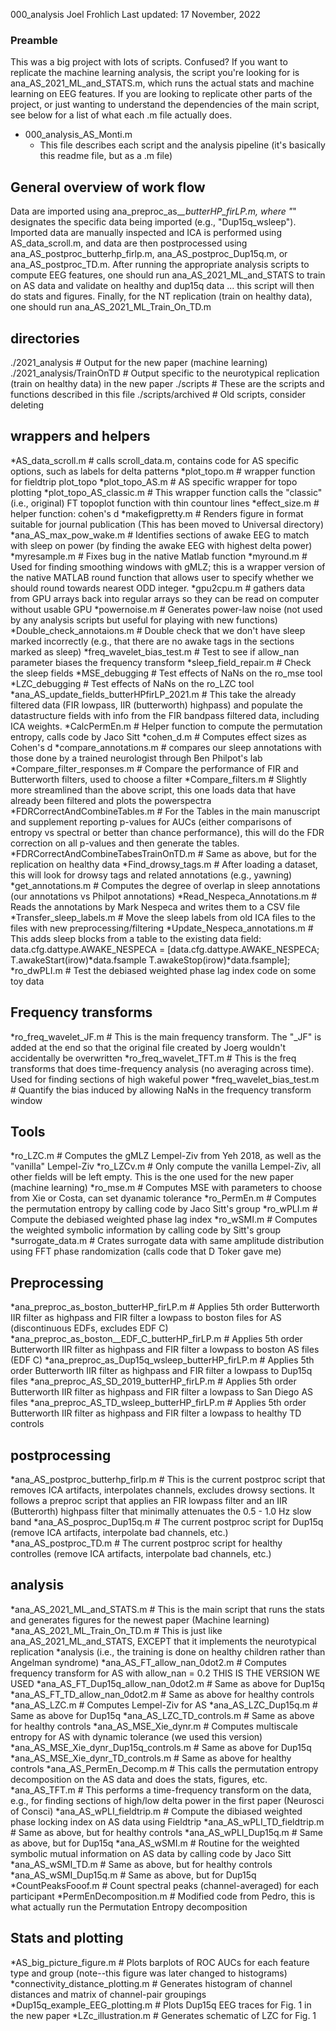 000_analysis
Joel Frohlich
Last updated: 17 November, 2022
 
### Preamble ###
This was a big project with lots of scripts. Confused? If you want to replicate 
the machine learning analysis, the script you're looking for is ana_AS_2021_ML_and_STATS.m, 
which runs the actual stats and machine learning on EEG features. If you are 
looking to replicate other parts of the project, or just wanting to understand
the dependencies of the main script, see below for a list of what each .m file
actually does. 

* 000_analysis_AS_Monti.m 
     * This file describes each script and the analysis pipeline (it's basically this readme file, but as a .m file)

## General overview of work flow

Data are imported using ana_preproc_as_*_butterHP_firLP.m, where "*" designates the specific data
being imported (e.g., "Dup15q_wsleep"). Imported data are manually inspected and ICA is performed using AS_data_scroll.m, and data are then
postprocessed using ana_AS_postproc_butterhp_firlp.m, ana_AS_postproc_Dup15q.m, or ana_AS_postproc_TD.m. After running the
appropriate analysis scripts to compute EEG features, one should run ana_AS_2021_ML_and_STATS to train on AS data and validate on healthy and
dup15q data ... this script will then do stats and figures. Finally, for the NT replication (train on healthy data), one should run 
ana_AS_2021_ML_Train_On_TD.m

## directories

./2021_analysis            # Output for the new paper (machine learning)
./2021_analysis/TrainOnTD  # Output specific to the neurotypical replication (train on healthy data) in the new paper
./scripts                  # These are the scripts and functions described in this file
./scripts/archived         # Old scripts, consider deleting 

## wrappers and helpers 
*AS_data_scroll.m               # calls scroll_data.m, contains code for AS specific options, such as labels for delta patterns 
*plot_topo.m                    # wrapper function for fieldtrip plot_topo
*plot_topo_AS.m                 # AS specific wrapper for topo plotting 
*plot_topo_AS_classic.m         #  This wrapper function calls the "classic" (i.e., original) FT topoplot function with thin countour lines 
*effect_size.m                  # helper function: cohen's d 
*makefigpretty.m                # Renders figure in format suitable for journal publication (This has been moved to Universal directory)
*ana_AS_max_pow_wake.m          # Identifies sections of awake EEG to match with sleep on power (by finding the awake EEG with highest delta power)
*myresample.m                   # Fixes bug in the native Matlab function
*myround.m                      # Used for finding smoothing windows with gMLZ; this is a wrapper version of the native MATLAB round function that allows user to specify whether we should round towards nearest ODD integer. 
*gpu2cpu.m                      # gathers data from GPU arrays back into regular arrays so they can be read on computer without usable GPU
*powernoise.m                   # Generates power-law noise (not used by any analysis scripts but useful for playing with new functions) 
*Double_check_annotaions.m      # Double check that we don't have sleep marked incorrectly (e.g., that there are no awake tags in the sections marked as sleep)
*freq_wavelet_bias_test.m       # Test to see if allow_nan parameter biases the frequency transform 
*sleep_field_repair.m           # Check the sleep fields
*MSE_debugging                  # Test effects of NaNs on the ro_mse tool
*LZC_debugging                  # Test effects of NaNs on the ro_LZC tool 
*ana_AS_update_fields_butterHPfirLP_2021.m # This take the already filtered data (FIR lowpass, IIR (butterworth) highpass) and populate the datastructure fields with info from the FIR bandpass filtered data, including ICA weights.
*CalcPermEn.m                   # Helper function to compute the permutation entropy, calls code by Jaco Sitt
*cohen_d.m                      # Computes effect sizes as Cohen's d
*compare_annotations.m          # compares our sleep annotations with those done by a trained neurologist through Ben Philpot's lab
*Compare_filter_responses.m     # Compare the performance of FIR and Butterworth filters, used to choose a filter
*Compare_filters.m              # Slightly more streamlined than the above script, this one loads data that have already been filtered and plots the powerspectra
*FDRCorrectAndCombineTables.m   # For the Tables in the main manuscript and supplement reporting p-values for AUCs (either comparisons of entropy vs spectral or better than chance performance), this will do the FDR correction on all p-values and then generate the tables. 
*FDRCorrectAndCombineTabesTrainOnTD.m # Same as above, but for the replication on healthy data
*Find_drowsy_tags.m             # After loading a dataset, this will look for drowsy tags and related annotations (e.g., yawning)
*get_annotations.m              # Computes the degree of overlap in sleep annotations (our annotations vs Philpot annotations)
*Read_Nespeca_Annotations.m     # Reads the annotations by Mark Nespeca and writes them to a CSV file
*Transfer_sleep_labels.m          # Move the sleep labels from old ICA files to the files with new preprocessing/filtering
*Update_Nespeca_annotations.m   # This adds sleep blocks from a table to the existing data field:  data.cfg.dattype.AWAKE_NESPECA = [data.cfg.dattype.AWAKE_NESPECA; T.awakeStart(irow)*data.fsample T.awakeStop(irow)*data.fsample];
*ro_dwPLI.m                     # Test the debiased weighted phase lag index code on some toy data


## Frequency transforms
*ro_freq_wavelet_JF.m       # This is the main frequency transform. The "_JF" is added at the end so that the original file created by Joerg wouldn't accidentally be overwritten
*ro_freq_wavelet_TFT.m      # This is the freq transforms that does time-frequency analysis (no averaging across time). Used for finding sections of high wakeful power
*freq_wavelet_bias_test.m   # Quantify the bias induced by allowing NaNs in the frequency transform window 

## Tools

*ro_LZC.m                   # Computes the gMLZ Lempel-Ziv from Yeh 2018, as well as the "vanilla" Lempel-Ziv
*ro_LZCv.m                  # Only compute the vanilla Lempel-Ziv, all other fields will be left empty. This is the one used for the new paper (machine learning)
*ro_mse.m                   # Computes MSE with parameters to choose from Xie or Costa, can set dyanamic tolerance
*ro_PermEn.m                # Computes the permutation entropy by calling code by Jaco Sitt's group
*ro_wPLI.m                  # Compute the debiased weighted phase lag index
*ro_wSMI.m                  # Computes the weighted symbolic information by calling code by Sitt's group
*surrogate_data.m           # Crates surrogate data with same amplitude distribution using FFT phase randomization (calls code that D Toker gave me)

## Preprocessing

*ana_preproc_as_boston_butterHP_firLP.m # Applies 5th order Butterworth IIR filter as highpass and FIR filter a lowpass to boston files for AS (discontinuous EDFs, excludes EDF C)
*ana_preproc_as_boston__EDF_C_butterHP_firLP.m # Applies 5th order Butterworth IIR filter as highpass and FIR filter a lowpass to boston AS files (EDF C)
*ana_preproc_as_Dup15q_wsleep_butterHP_firLP.m # Applies 5th order Butterworth IIR filter as highpass and FIR filter a lowpass to Dup15q files
*ana_preproc_AS_SD_2019_butterHP_firLP.m # Applies 5th order Butterworth IIR filter as highpass and FIR filter a lowpass to San Diego AS files
*ana_preproc_AS_TD_wsleep_butterHP_firLP.m # Applies 5th order Butterworth IIR filter as highpass and FIR filter a lowpass to healthy TD controls


## postprocessing
*ana_AS_postproc_butterhp_firlp.m   # This is the current postproc script that removes ICA artifacts, interpolates channels, excludes drowsy sections. It follows a preproc script that applies an FIR lowpass filter and an IIR (Butterorth) highpass filter that minimally attenuates the 0.5 - 1.0 Hz slow band
*ana_AS_posproc_Dup15q.m            # The current postproc script for Dup15q (remove ICA artifacts, interpolate bad channels, etc.)
*ana_AS_postproc_TD.m               # The current postproc script for healthy controlles (remove ICA artifacts, interpolate bad channels, etc.)

## analysis 

*ana_AS_2021_ML_and_STATS.m         # This is the main script that runs the stats and generates figures for the newest paper (Machine learning)
*ana_AS_2021_ML_Train_On_TD.m       # This is just like ana_AS_2021_ML_and_STATS, EXCEPT that it implements the neurotypical replication *analysis (i.e., the training is done on healthy children rather than Angelman syndrome)
*ana_AS_FT_allow_nan_0dot2.m        # Computes frequency transform for AS with allow_nan = 0.2 THIS IS THE VERSION WE USED
*ana_AS_FT_Dup15q_allow_nan_0dot2.m # Same as above for Dup15q
*ana_AS_FT_TD_allow_nan_0dot2.m     # Same as above for healthy controls
*ana_AS_LZC.m                       # Computes Lempel-Ziv for AS
*ana_AS_LZC_Dup15q.m                # Same as above for Dup15q
*ana_AS_LZC_TD_controls.m           # Same as above for healthy controls
*ana_AS_MSE_Xie_dynr.m              # Computes multiscale entropy for AS with dynamic tolerance (we used this version)
*ana_AS_MSE_Xie_dynr_Dup15q_controls.m # Same as above for Dup15q
*ana_AS_MSE_Xie_dynr_TD_controls.m  # Same as above for healthy controls
*ana_AS_PermEn_Decomp.m             # This calls the permutation entropy decomposition on the AS data and does the stats, figures, etc.
*ana_AS_TFT.m                       # This performs a time-frequency transform on the data, e.g., for finding sections of high/low delta power in the first paper (Neurosci of Consci)
*ana_AS_wPLI_fieldtrip.m            # Compute the dibiased weighted phase locking index on AS data using Fieldtrip
*ana_AS_wPLI_TD_fieldtrip.m         # Same as above, but for healthy controls
*ana_AS_wPLI_Dup15q.m               # Same as above, but for Dup15q
*ana_AS_wSMI.m                      # Routine for the weighted symbolic mutual information on AS data by calling code by Jaco Sitt
*ana_AS_wSMI_TD.m                   # Same as above, but for healthy controls
*ana_AS_wSMI_Dup15q.m               # Same as above, but for Dup15q 
*CountPeaksFooof.m                  # Count spectral peaks (channel-averaged) for each participant
*PermEnDecomposition.m              # Modified code from Pedro, this is what actually run the Permutation Entropy decomposition 

## Stats and plotting

*AS_big_picture_figure.m                # Plots barplots of ROC AUCs for each feature type and group (note--this figure was later changed to histograms)
*connectivity_distance_plotting.m       # Generates histogram of channel distances and matrix of channel-pair groupings
*Dup15q_example_EEG_plotting.m          # Plots Dup15q EEG traces for Fig. 1 in the new paper
*LZc_illustration.m                     # Generates schematic of LZC for Fig. 1

